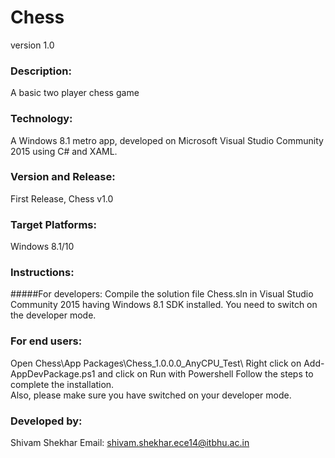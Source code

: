 # Chess 
version 1.0

### Description:
A basic two player chess game

### Technology:
A Windows 8.1 metro app, developed on Microsoft Visual Studio Community 2015 using C# and XAML.

### Version and Release:
First Release, Chess v1.0

### Target Platforms:
Windows 8.1/10

### Instructions:  
#####For developers: Compile the solution file 
Chess.sln in Visual Studio Community 2015 having Windows 8.1 SDK 
installed. You need to switch on the developer mode.

### For end users: 
Open Chess\App Packages\Chess_1.0.0.0_AnyCPU_Test\ 
Right click on Add-AppDevPackage.ps1 and click on 
Run with Powershell 
Follow the steps to complete the installation.  
Also, please make sure you have switched on your developer mode. 


### Developed by: 
Shivam Shekhar
Email: shivam.shekhar.ece14@itbhu.ac.in   
 
